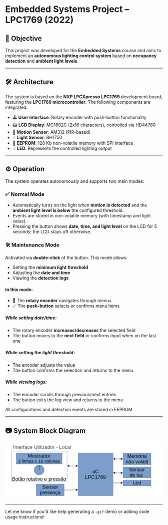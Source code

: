 # Embedded Systems Project – LPC1769 (2022)

## 🎯 Objective

This project was developed for the **Embedded Systems** course and aims to implement an **autonomous lighting control system** based on **occupancy detection** and **ambient light levels**.

---

## 🛠️ Architecture

The system is based on the **NXP LPCXpresso LPC1769** development board, featuring the **LPC1769 microcontroller**. The following components are integrated:

- 🕹️ **User Interface**: Rotary encoder with push-button functionality  
- 📟 **LCD Display**: MC1602C (2x16 characters), controlled via HD44780  
- 👀 **Motion Sensor**: AM312 (PIR-based)  
- 💡 **Light Sensor**: BH1750  
- 💾 **EEPROM**: 128 Kb non-volatile memory with SPI interface  
- 💡 **LED**: Represents the controlled lighting output

---

## ⚙️ Operation

The system operates autonomously and supports two main modes:

### ✅ Normal Mode

- Automatically turns on the light when **motion is detected** and the **ambient light level is below** the configured threshold.
- Events are stored in non-volatile memory (with timestamp and light value).
- Pressing the button shows **date, time, and light level** on the LCD for 5 seconds; the LCD stays off otherwise.

### 🛠️ Maintenance Mode

Activated via **double-click** of the button. This mode allows:

- Setting the **minimum light threshold**
- Adjusting the **date and time**
- Viewing the **detection logs**

#### In this mode:

- 🔄 The **rotary encoder** navigates through menus  
- ✅ The **push-button** selects or confirms menu items  

##### While setting date/time:

- The rotary encoder **increases/decreases** the selected field  
- The button moves to the **next field** or confirms input when on the last one

##### While setting the light threshold:

- The encoder adjusts the value  
- The button confirms the selection and returns to the menu

##### While viewing logs:

- The encoder scrolls through previous/next entries  
- The button exits the log view and returns to the menu

All configurations and detection events are stored in EEPROM.

---

## 📷 System Block Diagram

![System Block Diagram](./blocks.png)

---

Let me know if you'd like help generating a `.gif` demo or adding code usage instructions!
